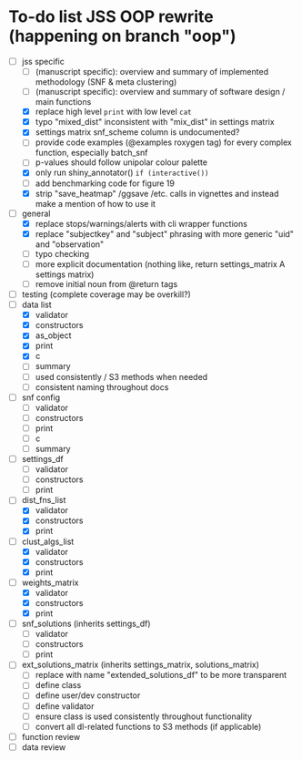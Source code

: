 # To-do list JSS OOP rewrite (happening on branch "oop")

- [ ] jss specific
    - [ ] (manuscript specific): overview and summary of implemented methodology (SNF & meta clustering)
    - [ ] (manuscript specific): overview and summary of software design / main functions
    - [x] replace high level `print` with low level `cat`
    - [x] typo "mixed_dist" inconsistent with "mix_dist" in settings matrix
    - [x] settings matrix snf_scheme column is undocumented?
    - [ ] provide code examples (@examples roxygen tag) for every complex function, especially batch_snf
    - [ ] p-values should follow unipolar colour palette
    - [x] only run shiny_annotator() `if (interactive())`
    - [ ] add benchmarking code for figure 19
    - [x] strip "save_heatmap" /ggsave /etc. calls in vignettes and instead make a mention of how to use it
- [ ] general
    - [x] replace stops/warnings/alerts with cli wrapper functions
    - [x] replace "subjectkey" and "subject" phrasing with more generic "uid" and "observation"
    - [ ] typo checking
    - [ ] more explicit documentation (nothing like, return settings_matrix A settings matrix)
    - [ ] remove initial noun from @return tags
- [ ] testing (complete coverage may be overkill?)
- [ ] data list
    - [x] validator
    - [x] constructors
    - [x] as_object
    - [x] print
    - [x] c
    - [ ] summary
    - [ ] used consistently / S3 methods when needed
    - [ ] consistent naming throughout docs
- [ ] snf config
    - [ ] validator
    - [ ] constructors
    - [ ] print
    - [ ] c
    - [ ] summary
- [ ] settings_df
    - [ ] validator
    - [ ] constructors
    - [ ] print
- [ ] dist_fns_list
    - [x] validator
    - [x] constructors
    - [x] print
- [ ] clust_algs_list
    - [x] validator
    - [x] constructors
    - [x] print
- [ ] weights_matrix
    - [x] validator
    - [x] constructors
    - [x] print
- [ ] snf_solutions (inherits settings_df)
    - [ ] validator
    - [ ] constructors
    - [ ] print
- [ ] ext_solutions_matrix (inherits settings_matrix, solutions_matrix)
    - [ ] replace with name "extended_solutions_df" to be more transparent
    - [ ] define class
    - [ ] define user/dev constructor
    - [ ] define validator
    - [ ] ensure class is used consistently throughout functionality
    - [ ] convert all dl-related functions to S3 methods (if applicable)
- [ ] function review
- [ ] data review
